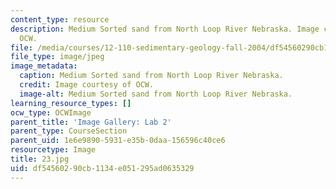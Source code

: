 ```yaml
---
content_type: resource
description: Medium Sorted sand from North Loop River Nebraska. Image courtesy of
  OCW.
file: /media/courses/12-110-sedimentary-geology-fall-2004/df54560290cb1134e051295ad0635329_23.jpg
file_type: image/jpeg
image_metadata:
  caption: Medium Sorted sand from North Loop River Nebraska.
  credit: Image courtesy of OCW.
  image-alt: Medium Sorted sand from North Loop River Nebraska.
learning_resource_types: []
ocw_type: OCWImage
parent_title: 'Image Gallery: Lab 2'
parent_type: CourseSection
parent_uid: 1e6e9890-5931-e35b-0daa-156596c40ce6
resourcetype: Image
title: 23.jpg
uid: df545602-90cb-1134-e051-295ad0635329
---
```

